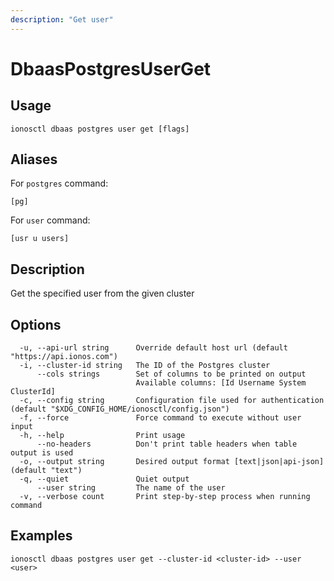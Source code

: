 ```yaml
---
description: "Get user"
---
```


# DbaasPostgresUserGet

## Usage

```text
ionosctl dbaas postgres user get [flags]
```

## Aliases

For `postgres` command:

```text
[pg]
```

For `user` command:

```text
[usr u users]
```

## Description

Get the specified user from the given cluster

## Options

```text
  -u, --api-url string      Override default host url (default "https://api.ionos.com")
  -i, --cluster-id string   The ID of the Postgres cluster
      --cols strings        Set of columns to be printed on output 
                            Available columns: [Id Username System ClusterId]
  -c, --config string       Configuration file used for authentication (default "$XDG_CONFIG_HOME/ionosctl/config.json")
  -f, --force               Force command to execute without user input
  -h, --help                Print usage
      --no-headers          Don't print table headers when table output is used
  -o, --output string       Desired output format [text|json|api-json] (default "text")
  -q, --quiet               Quiet output
      --user string         The name of the user
  -v, --verbose count       Print step-by-step process when running command
```

## Examples

```text
ionosctl dbaas postgres user get --cluster-id <cluster-id> --user <user>
```

